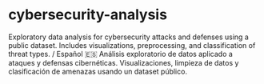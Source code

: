 # cybersecurity-analysis
Exploratory data analysis for cybersecurity attacks and defenses using a public dataset. Includes visualizations, preprocessing, and classification of threat types. / Español 🇪🇸 Análisis exploratorio de datos aplicado a ataques y defensas cibernéticas. Visualizaciones, limpieza de datos y clasificación de amenazas usando un dataset público.
